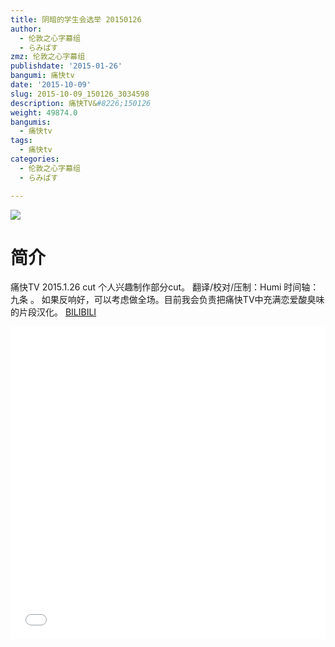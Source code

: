 ```yaml
---
title: 阴暗的学生会选举 20150126
author:
  - 伦敦之心字幕组
  - らみぱす
zmz: 伦敦之心字幕组
publishdate: '2015-01-26'
bangumi: 痛快tv
date: '2015-10-09'
slug: 2015-10-09_150126_3034598
description: 痛快TV&#8226;150126
weight: 49874.0
bangumis:
  - 痛快tv
tags:
  - 痛快tv
categories:
  - 伦敦之心字幕组
  - らみぱす

---
```

![](https://i.imgur.com/oAAtLRC.png)
# 简介  
痛快TV 2015.1.26 cut    个人兴趣制作部分cut。 翻译/校对/压制：Humi   时间轴：九条 。  如果反响好，可以考虑做全场。目前我会负责把痛快TV中充满恋爱酸臭味的片段汉化。 
  [BILIBILI](https://www.bilibili.com/video/av3034598/)

<div class="vcontainer">  <iframe class='video' src="//www.bilibili.com/html/html5player.html?cid=4761904&aid=3034598" width="100%" height="500" frameborder="0" allowfullscreen="allowfullscreen"></iframe></div>
